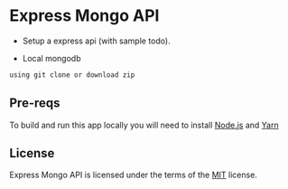 # Express Mongo API

+ Setup a express api (with sample todo).

+ Local mongodb

```sh
using git clone or download zip
```

## Pre-reqs

To build and run this app locally you will need to install [Node.js](https://nodejs.org/) and [Yarn](https://yarnpkg.com/)

## License

Express Mongo API is licensed under the terms of the [MIT](https://choosealicense.com/licenses/mit/) license.

